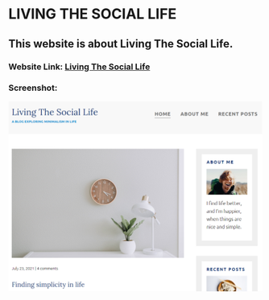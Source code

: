 # LIVING THE SOCIAL LIFE
## This website is about Living The Social Life.

### Website Link: <a href="https://iamabhi9v.github.io/livingthesocialife/">Living The Social Life</a>

### Screenshot:

![](images/main.png)
